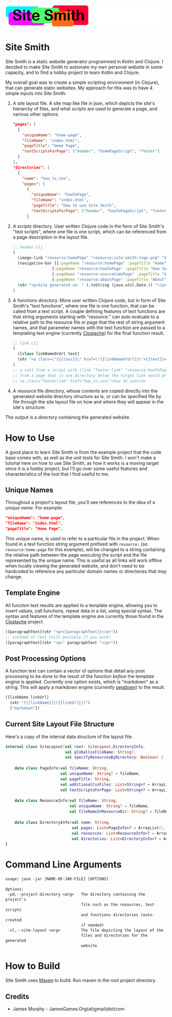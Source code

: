 ![](example/site-smith-how-to-project/resources/logo/site-smith-logo.png)

Site Smith
==========

Site Smith is a static website generator programmed in Kotlin and Clojure.
I decided to make Site Smith to automate my own personal website in some capacity,
and to find a hobby project to learn Kotlin and Clojure.

My overall goal was to create a simple scripting environment (in Clojure), that can generate static websites.
My approach for this was to have 4 simple inputs into Site Smith:

1. A site layout file. A site map like file in json, which depicts the site's hierarchy of files, and
what scripts are used to generate a page, and various other options.

    ```json
    "pages": [
      {
        "uniqueName": "home-page",
        "fileName": "index.html",
        "pageTitle": "Home Page",
        "textScriptsForPage": ["header", "homePageScript", "footer"]
      }
    ],
    "directories": [
      {
        "name": "how_to_use",
        "pages": [
          {
            "uniqueName": "howToPage",
            "fileName": "index.html",
            "pageTitle": "How to use Site Smith",
            "textScriptsForPage": ["header", "howToPageScript", "footer"]
          }
    ```

2. A scripts directory. User written Clojure code in the form of Site Smith's "text scripts", where one file is one
script, which can be referenced from a page description in the layout file.

    ```clojure
    ;; header.clj
    (
      (image-link "resource:homePage" "resource:site-smith-logo.png" "Site Smith header image")
      (navigation-bar [{:pageName "resource:homePage" :pageTitle "Home"}
                     {:pageName "resource:howToPage" :pageTitle "How to use"}
                     {:pageName "resource:sourceCodePage" :pageTitle "Source Code"}
                     {:pageName "resource:aboutPage" :pageTitle "About"}])
      (str "<p>Site generated on: " (.toString (java.util.Date.)) "</p>")
    )
    ```

3. A functions directory. More user written Clojure code, but in form of Site Smith's "text functions", where one file
is one function, that can be called from a text script. A couple defining features of text functions are that string
arguments starting with "resource:" can auto evaluate to a relative path to the resource file or page that the rest of
string argument names, and that parameter names with the text function are passed to a templating text engine
(currently [Clostache](https://github.com/fhd/clostache)) for the final function result.

    ```clojure
    ;; link.clj
    (
      ([class linkNameOrUrl text]
      (str "<a class=\"{{class}}\" href=\"{{linkNameOrUrl}}\">{{text}}</a>"))
    )
    ;; a call from a script with (link "footer-link" "resource:howToPage" "how to use")
    ;; from a page that is one directory below the target link would produce
    ;; <a class="footerlink" href="how_to_use/">how to use</a>
    ```
    
4. A resource file directory, whose contents are copied directly into the generated website directory structure as is,
or can be specified file by file through the site layout file on how and where they will appear in the site's structure.

The output is a directory containing the generated website.


How to Use
==========

A good place to learn Site Smith is from the example project that the code base comes with, as well as the
unit tests for Site Smith. I won't make a tutorial here on how to use Site Smith, as how it works is a moving target since
it is a hobby project, but I'll go over some useful features and characteristics of the tool that I find useful to me.

Unique Names
------------
Throughout a project's layout file, you'll see references to the idea of a *unique name*. For example:
```json
"uniqueName": "home-page",
"fileName": "index.html",
"pageTitle": "Home Page",
```
This unique name, is used to refer to a particular file in the project.
When found in a text function string argument prefixed with `resource:`
(so `resource:home-page` for this example), will be changed to a string containing the relative path between the
page executing the script and the file represented by the unique name. This is useful as all links will work offline
when locally viewing the generated website, and don't need to be hardcoded to reference any particular domain names or
directories that may change.

Template Engine
---------------
All function text results are applied to a template engine, allowing you to insert values, call functions, repeat
data in a list, using special syntax. The syntax and features of the template engine are currently
those found in the [Clostache](https://github.com/fhd/clostache) project.
```clojure
([paragraphText](str "<p>{{paragraphText}}</p>"))
;; instead of (but still possible if you wish)
([paragraphText](str "<p>" paragraphText "</p>"))
```


Post Processing Options
-----------------------
A function text can contain a vector of options that detail any post processing to be done to the result of the function
*before* the template engine is applied. Currently one option exists, which is "markdown" as a string. This will apply
a markdown engine (currently [pegdown](https://github.com/sirthias/pegdown)) to the result.
```clojure
([linkName linkUrl]
  (str "[{{linkName}}]({{linkUrl}})")
  ["markdown"])
```

Current Site Layout File Structure
----------------------------------
Here's a copy of the internal data structure of the layout file:
```kotlin
internal class SiteLayout(val root: SiteLayout.DirectoryInfo,
                          val globalCssFileName: String?,
                          val specifyResourcesByDirectory: Boolean) {

    data class PageInfo(val fileName: String,
                        val uniqueName: String? = fileName,
                        val pageTitle: String,
                        val additionalCssFiles: List<String>? = ArrayList(),
                        val textScriptsForPage: List<String>? = ArrayList())

    data class ResourceInfo(val fileName: String,
                            val uniqueName: String? = fileName,
                            val fileNameInResourceDir: String? = fileName)

    data class DirectoryInfo(val name: String,
                             val pages: List<PageInfo>? = ArrayList(),
                             val resources: List<ResourceInfo>? = ArrayList(),
                             val directories: List<DirectoryInfo>? = ArrayList())
}
```

Command Line Arguments
======================
    usage: java -jar [NAME-OF-JAR-FILE] [OPTIONS]
    
    Options:
     -pd,--project-directory <arg>   The directory containing the project's
                                     file such as the resources, text scripts
                                     and functions directories (auto-created
                                     if needed)
     -sl,--site-layout <arg>         The file depicting the layout of the
                                     files and directories for the generated
                                     website

How to Build
============
Site Smith uses [Maven](https://maven.apache.org/) to build. Run maven in the root project directory.


Credits
-------
- James Murphy - JamesGames.Org(at)gmail(dot)com